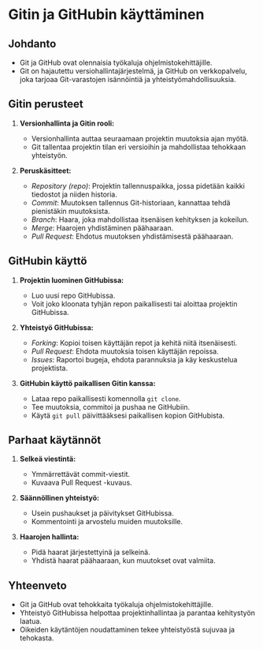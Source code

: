 # Gitin ja GitHubin käyttäminen

## Johdanto

- Git ja GitHub ovat olennaisia työkaluja ohjelmistokehittäjille.
- Git on hajautettu versiohallintajärjestelmä, ja GitHub on verkkopalvelu, joka tarjoaa Git-varastojen isännöintiä ja yhteistyömahdollisuuksia.

## Gitin perusteet

1. **Versionhallinta ja Gitin rooli:**
   - Versionhallinta auttaa seuraamaan projektin muutoksia ajan myötä.
   - Git tallentaa projektin tilan eri versioihin ja mahdollistaa tehokkaan yhteistyön.

2. **Peruskäsitteet:**
   - _Repository (repo)_: Projektin tallennuspaikka, jossa pidetään kaikki tiedostot ja niiden historia.
   - _Commit_: Muutoksen tallennus Git-historiaan, kannattaa tehdä pienistäkin muutoksista.
   - _Branch_: Haara, joka mahdollistaa itsenäisen kehityksen ja kokeilun.
   - _Merge_: Haarojen yhdistäminen päähaaraan.
   - _Pull Request_: Ehdotus muutoksen yhdistämisestä päähaaraan.

## GitHubin käyttö

1. **Projektin luominen GitHubissa:**
   - Luo uusi repo GitHubissa.
   - Voit joko kloonata tyhjän repon paikallisesti tai aloittaa projektin GitHubissa.

2. **Yhteistyö GitHubissa:**
   - _Forking_: Kopioi toisen käyttäjän repot ja kehitä niitä itsenäisesti.
   - _Pull Request_: Ehdota muutoksia toisen käyttäjän repoissa.
   - _Issues_: Raportoi bugeja, ehdota parannuksia ja käy keskustelua projektista.

3. **GitHubin käyttö paikallisen Gitin kanssa:**
   - Lataa repo paikallisesti komennolla `git clone`.
   - Tee muutoksia, commitoi ja pushaa ne GitHubiin.
   - Käytä `git pull` päivittääksesi paikallisen kopion GitHubista.

## Parhaat käytännöt

1. **Selkeä viestintä:**
   - Ymmärrettävät commit-viestit.
   - Kuvaava Pull Request -kuvaus.

2. **Säännöllinen yhteistyö:**
   - Usein pushaukset ja päivitykset GitHubissa.
   - Kommentointi ja arvostelu muiden muutoksille.

3. **Haarojen hallinta:**
   - Pidä haarat järjestettyinä ja selkeinä.
   - Yhdistä haarat päähaaraan, kun muutokset ovat valmiita.

## Yhteenveto

- Git ja GitHub ovat tehokkaita työkaluja ohjelmistokehittäjille.
- Yhteistyö GitHubissa helpottaa projektinhallintaa ja parantaa kehitystyön laatua.
- Oikeiden käytäntöjen noudattaminen tekee yhteistyöstä sujuvaa ja tehokasta.